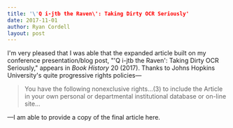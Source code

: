 ```yaml
---
title: '\'Q i-jtb the Raven\': Taking Dirty OCR Seriously'
date: 2017-11-01
author: Ryan Cordell
layout: post
---
```


I'm very pleased that I was able that the expanded article built on my conference presentation/blog post, "'Q i-jtb the Raven': Taking Dirty OCR Seriously," appears in *Book History* 20 (2017). Thanks to Johns Hopkins University's quite progressive rights policies—

> You have the following nonexclusive rights...(3) to include the Article in your own personal or departmental institutional database or on-line site...

—I am able to provide a copy of the final article here. 

